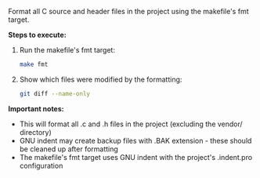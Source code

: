 Format all C source and header files in the project using the makefile's fmt target.

**Steps to execute:**

1. Run the makefile's fmt target:
   ```bash
   make fmt
   ```

2. Show which files were modified by the formatting:
   ```bash
   git diff --name-only
   ```

**Important notes:**
- This will format all .c and .h files in the project (excluding the vendor/ directory)
- GNU indent may create backup files with .BAK extension - these should be cleaned up after formatting
- The makefile's fmt target uses GNU indent with the project's .indent.pro configuration